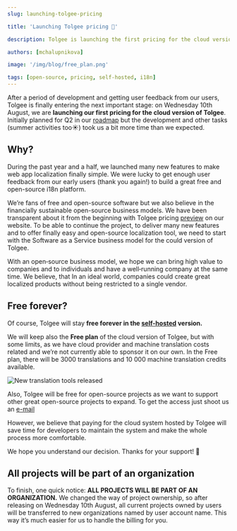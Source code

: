 ```yaml
---
slug: launching-tolgee-pricing

title: 'Launching Tolgee pricing 🚀'

description: Tolgee is launching the first pricing for the cloud version of the localization tool while keeping free and the self-hosted version.

authors: [mchalupnikova]

image: '/img/blog/free_plan.png'

tags: [open-source, pricing, self-hosted, i18n]
---
```


After a period of development and getting user feedback from our users, Tolgee is finally entering the next important stage: on Wednesday 10th August, we are **launching our first pricing for the cloud version of Tolgee**. Initially planned for Q2 in our [roadmap](https://tolgee.io/roadmap) but the development and other tasks (summer activities too☀️) took us a bit more time than we expected.

<!--truncate-->

## Why?

During the past year and a half, we launched many new features to make web app localization finally simple. We were lucky to get enough user feedback from our early users (thank you again!) to build a great free and open-source i18n platform.

We’re fans of free and open-source software but we also believe in the financially sustainable open-source business models. We have been transparent about it from the beginning with Tolgee pricing [preview](https://tolgee.io/pricing) on our website. To be able to continue the project, to deliver many new features and to offer finally easy and open-source localization tool, we need to start with the Software as a Service business model for the could version of Tolgee.

With an open‑source business model, we hope we can bring high value to companies and to individuals and have a well‑running company at the same time. We believe, that In an ideal world, companies could create great localized products without being restricted to a single vendor.

## Free forever?

Of course, Tolgee will stay **free forever in the [self-hosted](https://github.com/tolgee/tolgee-platform) version.**

We will keep also the **Free plan** of the cloud version of Tolgee, but with some limits, as we have cloud provider and machine translation costs related and we’re not currently able to sponsor it on our own.
In the Free plan, there will be 3000 translations and 10 000 machine translation credits available.

![New translation tools released](/img/blog/free_plan.png)

Also, Tolgee will be free for open-source projects as we want to support other great open-source projects to expand. To get the access just shoot us an [e-mail](mailto:info@tolgee.io)

However, we believe that paying for the cloud system hosted by Tolgee will save time for developers to maintain the system and make the whole process more comfortable.

We hope you understand our decision. Thanks for your support! 💜

## All projects will be part of an organization

To finish, one quick notice: **ALL PROJECTS WILL BE PART OF AN ORGANIZATION.**
We changed the way of project ownership, so after releasing on Wednesday 10th August, all current projects owned by users will be transferred to new organizations named by user account name. This way it’s much easier for us to handle the billing for you.
